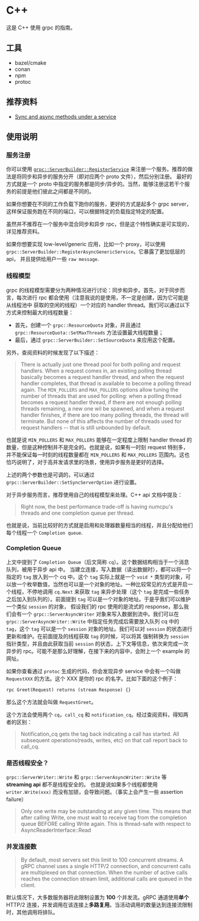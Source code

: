 # C++
这是 C++ 使用 grpc 的指南。

## 工具

+ bazel/cmake
+ conan
+ npm
+ protoc

## 推荐资料

+ [Sync and async methods under a service](https://github.com/grpc/grpc/issues/4285)

## 使用说明


### 服务注册

你可以使用 [`grpc::ServerBuilder::RegisterService`]() 来注册一个服务。推荐的做法是将同步和异步的服务分开（即对应两个 proto 文件），然后分别注册。
最好的方式就是一个 proto 中指定的服务都是同步/异步的。当然，能够注册这若干个服务的前提是他们彼此之间都是不同的。

如果你想要在不同的工作负载下跑你的服务，更好的方式是起多个 grpc server，这样保证服务跑在不同的端口，可以根据特定的负载指定特定的配置。

虽然并不推荐在一个服务中混合同步和异步 rpc，但是这个特性确实是可实现的，详见推荐资料。

如果你想要实现 low-level/generic 应用，比如一个 proxy，可以使用 `grpc::ServerBuilder::RegisterAsyncGenericService`。它暴露了更加低层的 api，
并且提供给用户一些 `raw message`.

### 线程模型

grpc 的线程模型需要分为两种情况进行讨论：同步和异步。首先，对于同步而言，每次进行 rpc 都会使用（注意我说的是使用，不一定是创建，因为它可能是从线程池中
获取的空闲的线程）一个对应的 handler thread。我们可以通过以下方式来控制最大的线程数量：

+ 首先，创建一个 `grpc::ResourceQuota` 对象，并且通过 `grpc::ResourceQuota::SetMaxThreads` 方法设置最大线程数量；
+ 最后，通过 `grpc::ServerBuilder::SetSourceQuota` 来应用这个配置。

另外，查阅资料的时候发现了以下描述：
> There is actually just one thread pool for both polling and request handlers. When a request comes in, an existing polling 
> thread basically becomes a request handler thread, and when the request handler completes, that thread is available to become a polling 
> thread again. The `MIN_POLLERS` and `MAX_POLLERS` options allow tuning the number of threads that are used for polling: when a polling
> thread becomes a request handler thread, if there are not enough polling threads remaining, a new one wil be spawned, and when a request    
> handler finishes, if there are too many polling threads, the thread will terminate. But none of this affects the number of threads used for
> request handlers -- that is still unbounded by default.                                                    

也就是说 `MIN_POLLERS` 和 `MAX_POLLERS` 能够在一定程度上限制 handler thread 的数量，但是这种控制并不是完全的。也就是说，如果有一时刻 request 特别多，
并不能保证每一时刻的线程数量都在 `MIN_POLLERS` 和 `MAX_POLLERS` 范围内。这也恰巧说明了，对于高并发请求里的场景，使用异步服务是更好的选择。

上述的两个参数也是可调的，可以通过 `grpc::ServerBuilder::SetSyncServerOption` 进行设置。

对于异步服务而言，推荐使用自己的线程模型来处理。C++ api 文档中提及：

> Right now, the best performance trade-off is having numcpu's threads and one completion queue per thread.

也就是说，当前比较好的方式就是启用和处理器数量相当的线程，并且分配给他们每个线程一个 `Completion queue`.

### Completion Queue
上文中提到了 `Completion Queue`（后文简称 `cq`）。这个数据结构相当于一个消息队列，被用于异步 api 中。 当建立连接，写入数据（读出数据时），都可以将一个指定的 
`tag` 放入到一个 cq 中。这个 `tag` 实际上就是一个 `void *` 类型的对象，可以放一个枚举数值，当然也可以是一个对象的地址。一种比较常见的方式是开启一个线程，不停地调用
`cq.Next` 来获取 `tag` 来异步处理（这个 `tag` 是完成一些任务之后加入到队列的）。前面提到 `tag` 可以是一个对象的地址。于是乎我们可以维护一个类似 `session` 的对象，
假设我们的 rpc 使用的是流式的 response，那么我们会有一个 `grpc::ServerAsyncWriter` 对象来写入数据到流中。我们可以在 `grpc::ServerAsyncWriter::Write` 中指定任务完成后需要放入队列 cq 中的 `tag`，这个 `tag` 可以是一个 `session` 对象的地址。我们可以对 `session` 的状态进行更新和维护。在前面提及的线程获取 `tag` 的时候，可以将其
强制转换为 `session` 指针类型，并且由此获取当前 `session` 的状态，上下文等信息，依次来完成一次异步的 rpc。可能不是那么好理解，在接下来的内容中，会附上一个 example 的网址。

如果你查看通过 `protoc` 生成的代码，你会发现异步 service 中会有一个叫做 `RequestXXX` 的方法。这个 XXX 是你的 rpc 的名字。比如下面的这个例子：
```protobuf
rpc Greet(Request) returns (stream Response) {}
```
那么这个方法就会叫做 `RequestGreet`。

这个方法会使用两个 `cq`，`call_cq` 和 `notification_cq`。经过查阅资料，得知两者的区别：
> Notification_cq gets the tag back indicating a call has started. All subsequent operations(reads, writes, etc) on that call
> report back to call_cq.

### 是否线程安全？

`grpc::ServerWriter::Write` 和 `grpc::ServerAsyncWriter::Write` 等 **streaming api** 都不是线程安全的。 也就是说如果多个线程都使用
`writer.Write(xxx)` 而没有加锁，会导致问题。（事实上会产生一些 assertion failure）

> Only one write may be outstanding at any given time. This means that after calling Write, one must wait to receive tag from the completion queue BEFORE calling Write again. This is thread-safe with respect to AsyncReaderInterface::Read

### 并发连接数

> By default, most servers set this limit to 100 concurrent streams. A gRPC channel uses a single HTTP/2 connection, and concurrent calls are multiplexed on that connection. When the number of active calls reaches the connection stream limit, additional calls are queued in the client.

默认情况下，大多数服务器将此限制设置为 **100** 个并发流。gRPC 通道使用**单个** HTTP/2 连接，并发调用在该连接上**多路复用**。当活动调用的数量达到连接流限制时，其他调用将排队。